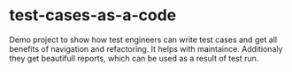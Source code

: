 # test-cases-as-a-code

Demo project to show how test engineers can write test cases and get all benefits of navigation and refactoring. It helps with maintaince.
Additionaly they get beautifull reports, which can be used as a result of test run.
